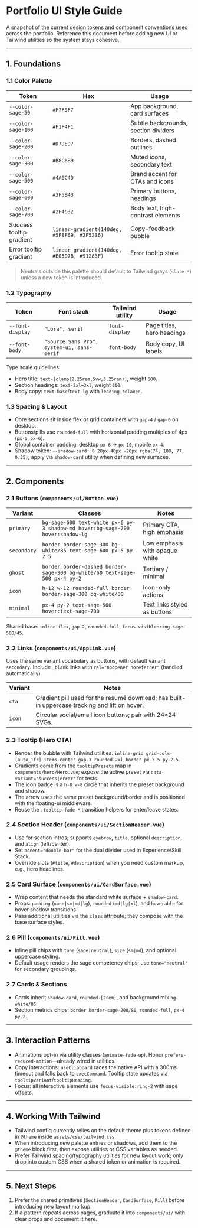 # Portfolio UI Style Guide

A snapshot of the current design tokens and component conventions used across the portfolio. Reference this document before adding new UI or Tailwind utilities so the system stays cohesive.

---

## 1. Foundations

### 1.1 Color Palette
| Token | Hex | Usage |
| --- | --- | --- |
| `--color-sage-50` | `#F7F9F7` | App background, card surfaces |
| `--color-sage-100` | `#F1F4F1` | Subtle backgrounds, section dividers |
| `--color-sage-200` | `#D7DED7` | Borders, dashed outlines |
| `--color-sage-300` | `#B8C6B9` | Muted icons, secondary text |
| `--color-sage-500` | `#4A6C4D` | Brand accent for CTAs and icons |
| `--color-sage-600` | `#3F5B43` | Primary buttons, headings |
| `--color-sage-700` | `#2F4632` | Body text, high-contrast elements |
| Success tooltip gradient | `linear-gradient(140deg, #5F8F69, #2F5236)` | Copy-feedback bubble |
| Error tooltip gradient | `linear-gradient(140deg, #E05D7B, #91283F)` | Error tooltip state |

> Neutrals outside this palette should default to Tailwind grays (`slate-*`) unless a new token is introduced.

### 1.2 Typography
| Token | Font stack | Tailwind utility | Usage |
| --- | --- | --- | --- |
| `--font-display` | `"Lora", serif` | `font-display` | Page titles, hero headings |
| `--font-body` | `"Source Sans Pro", system-ui, sans-serif` | `font-body` | Body copy, UI labels |

Type scale guidelines:
- Hero title: `text-[clamp(2.25rem,5vw,3.25rem)]`, weight `600`.
- Section headings: `text-2xl`–`3xl`, weight `600`.
- Body copy: `text-base`/`text-lg` with `leading-relaxed`.

### 1.3 Spacing & Layout
- Core sections sit inside flex or grid containers with `gap-4` / `gap-6` on desktop.
- Buttons/pills use `rounded-full` with horizontal padding multiples of 4px (`px-5`, `px-6`).
- Global container padding: desktop `px-6` → `px-10`, mobile `px-4`.
- Shadow token: `--shadow-card: 0 20px 40px -20px rgba(74, 108, 77, 0.35)`; apply via `shadow-card` utility when defining new surfaces.

---

## 2. Components

### 2.1 Buttons (`components/ui/Button.vue`)
| Variant | Classes | Notes |
| --- | --- | --- |
| `primary` | `bg-sage-600 text-white px-6 py-3 shadow-md hover:bg-sage-700 hover:shadow-lg` | Primary CTA, high emphasis |
| `secondary` | `border border-sage-300 bg-white/85 text-sage-600 px-5 py-2.5` | Low emphasis with opaque white |
| `ghost` | `border border-dashed border-sage-300 bg-white/60 text-sage-500 px-4 py-2` | Tertiary / minimal |
| `icon` | `h-12 w-12 rounded-full border border-sage-300 bg-white/80` | Icon-only actions |
| `minimal` | `px-4 py-2 text-sage-500 hover:text-sage-700` | Text links styled as buttons |

Shared base: `inline-flex`, `gap-2`, `rounded-full`, `focus-visible:ring-sage-500/45`.

### 2.2 Links (`components/ui/AppLink.vue`)
Uses the same variant vocabulary as buttons, with default variant `secondary`. Include `_blank` links with `rel="noopener noreferrer"` (handled automatically).

| Variant | Notes |
| --- | --- |
| `cta` | Gradient pill used for the résumé download; has built-in uppercase tracking and lift on hover. |
| `icon` | Circular social/email icon buttons; pair with 24×24 SVGs. |

### 2.3 Tooltip (Hero CTA)
- Render the bubble with Tailwind utilities: `inline-grid grid-cols-[auto_1fr] items-center gap-3 rounded-2xl border px-3.5 py-2.5`.
- Gradients come from the `tooltipPresets` map in `components/hero/Hero.vue`; expose the active preset via `data-variant="success|error"` for tests.
- The icon badge is a `h-8 w-8` circle that inherits the preset background and shadow.
- The arrow uses the same preset background/border and is positioned with the floating-ui middleware.
- Reuse the `.tooltip-fade-*` transition helpers for enter/leave states.

### 2.4 Section Header (`components/ui/SectionHeader.vue`)
- Use for section intros; supports `eyebrow`, `title`, optional `description`, and `align` (left/center).
- Set `accent="double-bar"` for the dual divider used in Experience/Skill Stack.
- Override slots (`#title`, `#description`) when you need custom markup, e.g., hero headlines.

### 2.5 Card Surface (`components/ui/CardSurface.vue`)
- Wrap content that needs the standard white surface + `shadow-card`.
- Props: `padding` (`none|sm|md|lg`), `rounded` (`md|lg|xl`), and `hoverable` for hover shadow transitions.
- Pass additional utilities via the `class` attribute; they compose with the base surface styles.

### 2.6 Pill (`components/ui/Pill.vue`)
- Inline pill chips with `tone` (`sage|neutral`), `size` (`sm|md`), and optional uppercase styling.
- Default usage renders the sage competency chips; use `tone="neutral"` for secondary groupings.

### 2.7 Cards & Sections
- Cards inherit `shadow-card`, `rounded-[2rem]`, and background mix `bg-white/85`.
- Section metrics chips: `border border-sage-200/80`, `rounded-full`, `px-4 py-2`.

---

## 3. Interaction Patterns
- Animations opt-in via utility classes (`animate-fade-up`). Honor `prefers-reduced-motion`—already wired in utilities.
- Copy interactions: `useClipboard` races the native API with a 300ms timeout and falls back to `execCommand`. Tooltip state updates via `tooltipVariant`/`tooltipHeading`.
- Focus: all interactive elements use `focus-visible:ring-2` with sage offsets.

---

## 4. Working With Tailwind
- Tailwind config currently relies on the default theme plus tokens defined in `@theme` inside `assets/css/tailwind.css`.
- When introducing new palette entries or shadows, add them to the `@theme` block first, then expose utilities or CSS variables as needed.
- Prefer Tailwind spacing/typography utilities for new layout work; only drop into custom CSS when a shared token or animation is required.

---

## 5. Next Steps
1. Prefer the shared primitives (`SectionHeader`, `CardSurface`, `Pill`) before introducing new layout markup.
2. If a pattern repeats across pages, graduate it into `components/ui/` with clear props and document it here.
